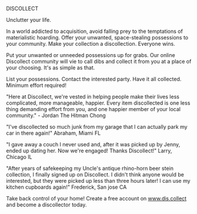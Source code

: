 DISCOLLECT


Unclutter your life.


In a world addicted to acquisition, avoid falling prey to the temptations of materialistic hoarding. Offer your unwanted, space-stealing possessions to your community. Make your collection a discollection. Everyone wins.


Put your unwanted or unneeded possessions up for grabs. Our online Discollect community will vie to call dibs and collect it from you at a place of your choosing. It's as simple as that. 

List your possessions. Contact the interested party. Have it all collected. Minimum effort required!

"Here at Discollect, we're vested in helping people make their lives less complicated, more manageable, happier. Every item discollected is one less thing demanding effort from you, and one happier member of your local community." - Jordan The Hitman Chong


  "I've discollected so much junk from my garage that I can actually park my car in there again!" Abraham, Miami FL

  "I gave away a couch I never used and, after it was picked up by Jenny, ended up dating her. Now we're engaged! Thanks Discollect!" Larry, Chicago IL

  "After years of safekeeping my Uncle's antique rhino-horn beer stein collection, I finally signed up on Discollect. I didn't think anyone would be interested, but they were picked up less than three hours later! I can use my kitchen cupboards again!" Frederick, San jose CA

Take back control of your home! 
Create a free account on www.dis.collect and become a discollector today.

<!-- 
> This material was originally posted [here](http://www.quora.com/What-is-Amazons-approach-to-product-development-and-product-management). It is reproduced here for posterities sake.

There is an approach called "working backwards" that is widely used at Amazon. They work backwards from the customer, rather than starting with an idea for a product and trying to bolt customers onto it. While working backwards can be applied to any specific product decision, using this approach is especially important when developing new products or features.

For new initiatives a product manager typically starts by writing an internal press release announcing the finished product. The target audience for the press release is the new/updated product's customers, which can be retail customers or internal users of a tool or technology. Internal press releases are centered around the customer problem, how current solutions (internal or external) fail, and how the new product will blow away existing solutions.

If the benefits listed don't sound very interesting or exciting to customers, then perhaps they're not (and shouldn't be built). Instead, the product manager should keep iterating on the press release until they've come up with benefits that actually sound like benefits. Iterating on a press release is a lot less expensive than iterating on the product itself (and quicker!).

If the press release is more than a page and a half, it is probably too long. Keep it simple. 3-4 sentences for most paragraphs. Cut out the fat. Don't make it into a spec. You can accompany the press release with a FAQ that answers all of the other business or execution questions so the press release can stay focused on what the customer gets. My rule of thumb is that if the press release is hard to write, then the product is probably going to suck. Keep working at it until the outline for each paragraph flows. 

Oh, and I also like to write press-releases in what I call "Oprah-speak" for mainstream consumer products. Imagine you're sitting on Oprah's couch and have just explained the product to her, and then you listen as she explains it to her audience. That's "Oprah-speak", not "Geek-speak".

Once the project moves into development, the press release can be used as a touchstone; a guiding light. The product team can ask themselves, "Are we building what is in the press release?" If they find they're spending time building things that aren't in the press release (overbuilding), they need to ask themselves why. This keeps product development focused on achieving the customer benefits and not building extraneous stuff that takes longer to build, takes resources to maintain, and doesn't provide real customer benefit (at least not enough to warrant inclusion in the press release).
 -->
 

